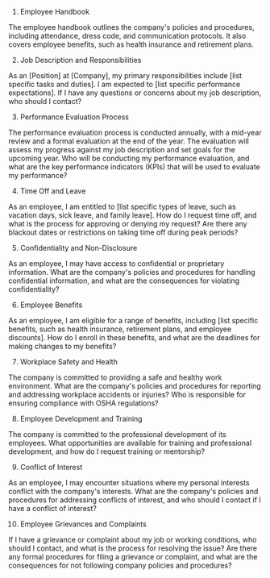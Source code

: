 1. Employee Handbook

The employee handbook outlines the company's policies and procedures, including attendance, dress code, and communication protocols. It also covers employee benefits, such as health insurance and retirement plans.

2. Job Description and Responsibilities

As an [Position] at [Company], my primary responsibilities include [list specific tasks and duties]. I am expected to [list specific performance expectations]. If I have any questions or concerns about my job description, who should I contact?

3. Performance Evaluation Process

The performance evaluation process is conducted annually, with a mid-year review and a formal evaluation at the end of the year. The evaluation will assess my progress against my job description and set goals for the upcoming year. Who will be conducting my performance evaluation, and what are the key performance indicators (KPIs) that will be used to evaluate my performance?

4. Time Off and Leave

As an employee, I am entitled to [list specific types of leave, such as vacation days, sick leave, and family leave]. How do I request time off, and what is the process for approving or denying my request? Are there any blackout dates or restrictions on taking time off during peak periods?

5. Confidentiality and Non-Disclosure

As an employee, I may have access to confidential or proprietary information. What are the company's policies and procedures for handling confidential information, and what are the consequences for violating confidentiality?

6. Employee Benefits

As an employee, I am eligible for a range of benefits, including [list specific benefits, such as health insurance, retirement plans, and employee discounts]. How do I enroll in these benefits, and what are the deadlines for making changes to my benefits?

7. Workplace Safety and Health

The company is committed to providing a safe and healthy work environment. What are the company's policies and procedures for reporting and addressing workplace accidents or injuries? Who is responsible for ensuring compliance with OSHA regulations?

8. Employee Development and Training

The company is committed to the professional development of its employees. What opportunities are available for training and professional development, and how do I request training or mentorship?

9. Conflict of Interest

As an employee, I may encounter situations where my personal interests conflict with the company's interests. What are the company's policies and procedures for addressing conflicts of interest, and who should I contact if I have a conflict of interest?

10. Employee Grievances and Complaints

If I have a grievance or complaint about my job or working conditions, who should I contact, and what is the process for resolving the issue? Are there any formal procedures for filing a grievance or complaint, and what are the consequences for not following company policies and procedures?

